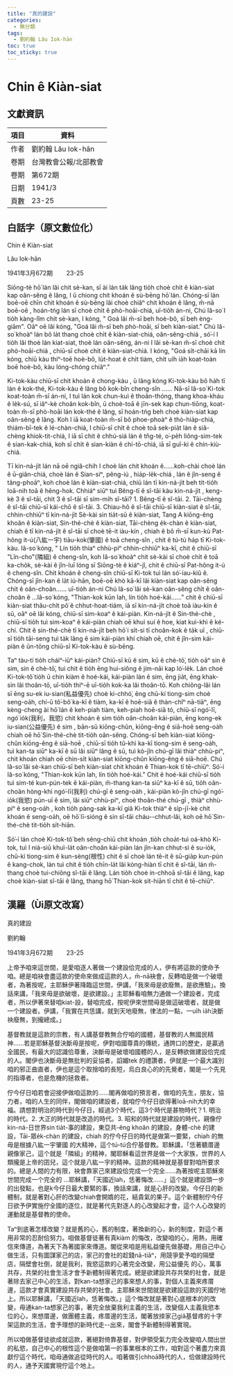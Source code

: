 ```yaml
---
title: "真的建設"
categories:
  - 無分類
tags:
  - 劉約翰 Lâu Iok-hān
toc: true
toc_sticky: true
---
```


# Chin ê Kiàn-siat

## 文獻資訊

| 項目 | 資料 |
|---|---|
| 作者 | 劉約翰 Lâu Iok-hān |
| 卷期 | 台灣教會公報/北部教會 |
| 卷期 | 第672期 |
| 日期 | 1941/3 |
| 頁數 | 23-25 |

## 白話字（原文數位化）

Chin ê Kiàn-siat

Lâu Iok-hān

1941年3月672期        23-25

Siōng-tè hō͘ lán lâi chit sè-kan, sī ài lán ta̍k lâng tio̍h choè chi̍t ê kiàn-siat kap oân-sêng ê lâng, I ū chiong chit khoán ê sù-bēng hō͘ lán. Chóng-sī lán boē-oē chīn chit khoán ê sù-bēng lâi choè chiâⁿ chit khoán ê lâng, m̄-nā boē-oē , hoán-tńg lán sī choè chi̍t ê phò-hoāi-chiá, uī-tio̍h án-ni, Chú Iâ-so͘ I tio̍h kàng-lîm chit sè-kan, I kóng, " Goá lâi m̄-sī beh hoè-bô, sī beh èng-giām". Oāⁿ oē lâi kóng, "Goá lâi m̄-sī beh phò-hoāi, sī beh kiàn-siat." Chú Iâ-so͘ khoàⁿ lán bô la̍t thang choè chi̍t ê kiàn-siat-chiá, oân-sêng-chiá , só͘-í I tio̍h lâi thoè lán kiat-siat, thoè lán oân-sêng, án-ni I lâi sè-kan m̄-sī choè chit phò-hoāi-chiá , chiū-sī choè chi̍t ê kiàn-siat-chiá. I kóng, "Goá si̍t-chāi kā lín kóng, chiū kàu thiⁿ-toē hoè-bô, lu̍t-hoat ê chi̍t tiám, chi̍t ui̍h ia̍h koat-toàn boē hoè-bô, kàu lóng-chóng chiâⁿ."

Ki-tok-kàu chiū-sī chit khoán ê chong-kàu , ū lâng kóng Ki-tok-kàu bô ha̍h tī lán ê kok-thé, Ki-tok-kàu ê lâng bô kok-bîn cheng-sîn ...... Nā-sī Iâ-so͘ Ki-tok koat-toàn m̄-sī án-ni, I tuì lán kok chun-kuì ê thoân-thóng, thang khoa-kháu ê le̍k-sú, sī iâⁿ-kè choân kok-bîn, ū choè-toā ê jīn-sek kap chun-tiōng, koat-toàn m̄-sī phò-hoāi lán kok-thé ê lâng, sī hoán-tńg beh choè kiàn-siat kap oân-sêng ê lâng. Koh I iā koat-toàn m̄-sī bô phoe-phoàⁿ ê thò-hia̍p-chiá, thiám-bī-tek ê lé-chàn-chiá, I chiū-sī chi̍t ê choè toā sek-pia̍t lán ê siâ-chèng khiok-tit-chiá, I iā sī chit ê chhú-siá lán ê tn̂g-té, o͘-pe̍h liông-sim-tek ê sian-kak-chiá, koh sī chi̍t ê sian-kiàn ê chí-tō-chiá, iā sī guî-ki ê chín-kiù-chiá.

Tī kin-ná-ji̍t lán nā oē ngiâ-chih I choè lán chit khoán ê......koh-chài choè lán ê ū-giân-chiá, choè lán ê Sian-siⁿ, pêng-iú , hia̍p-le̍k-chiá , lán ê jîn-seng ê tâng-phoāⁿ, koh choè lán ê kiàn-siat-chiá, chiū lán tī kin-ná-ji̍t beh tit-tio̍h loā-nih toā ê hēng-hok. Chhiáⁿ siūⁿ tuì Bêng-tī ê sî-tāi kàu kin-ná-ji̍t , keng-kè 3 ê sî-tāi, chit 3 ê sî-tāi sī sím-mi̍h sî-tāi? 1. Bêng-tī ê sî-tāi. 2. Tāi-chèng ê sî-tāi chiū-sī kái-chō ê sî-tāi. 3. Chiau-hô ê sî-tāi chiū-sī kiàn-siat ê sî-tāi, chhin-chhiūⁿ tī kin-ná-ji̍t Sè-kài sin tia̍t-sū ê kiàn-siat, Tang A kiōng-êng khoân ê kiàn-siat, Sin-thé-chè ê kiàn-siat, Tāi-chèng e̍k-chàn ê kiàn-siat, chiah ê tī kin-ná-ji̍t ê sî-tāi sī choè tē-it iàu-kín , chiah ê bô m̄-sī kun-kù Pat-hông it-ú(八紘一宇) tiāu-kok(肇國) ê toā cheng-sîn , chit ê tú-tú ha̍p tī Ki-tok-kàu. Iâ-so͘ kóng, " Lín tio̍h thiaⁿ chhù-piⁿ chhin-chhiūⁿ ka-kī, chit ê chiū-sī "Lîn-cho͘"(隣組) ê cheng-sîn, koh Iâ-so͘ khoàⁿ chit sè-kài sī choè chi̍t ê toā ka-cho̍k, sè-kài ê jîn-luī lóng sī Siōng-tè ê kiáⁿ-jî, chit ê chiū-sī Pat-hông it-ú ê cheng-sîn. Chit khoán ê cheng-sîn chiū-sī Ki-tok tuì lán só͘-iau-kiû ê. Chóng-sī jîn-kan ê la̍t iú-hān, boē-oē khò kā-kī lâi kiàn-siat kap oân-sêng chi̍t ê oân-choân...... uī-tio̍h án-ni Chú Iâ-so͘ lâi sè-kan oân-sêng chi̍t ê oân-choân ê ...Iâ-so͘ kóng, "Thian-kok kūn lah, lín tio̍h hoé-kái......" chit ê chiū-sī kiàn-siat thâu-chi̍t pō͘ ê chhut-hoat-tiám, iā sī kin-ná-ji̍t choè toā iàu-kín ê sū, oāⁿ oē lâi kóng, chiū-sī sim-koaⁿ ê kái-piàn. Kin-ná-ji̍t ê Sin-thé-chè , chiū-sī tio̍h tuì sim-koaⁿ ê kái-piàn chiah oē khui suí ê hoe, kiat kuì-khì ê ké-chí. Chit ê sin-thé-chè tī kin-ná-ji̍t beh hō͘ i si̍t-si tī choân-kok ê ta̍k uī , chiū-sī tio̍h tāi-seng tuì ta̍k lâng ê sim kái-piàn khí chiah oē, chit ê jîn-sim kái-piàn ê ūn-tōng chiū-sī Ki-tok-kàu ê sù-bēng.

Taⁿ tàu-tí tio̍h cháiⁿ-iūⁿ kái-piàn? Chiū-sī kū ê sim, kū ê chè-tō͘, tio̍h oāⁿ sin ê sim, sin ê chè-tō͘, tuì chit ê tio̍h ēng hui-siông ê jím-nāi kap ló͘-le̍k. Lán choè Ki-tok-tô͘ tio̍h ū chin kiàm ê hoé-kái, kái-piàn lán ê sim, ēng jia̍t, ēng khak-sìn lâi thoân-tō, uī-tio̍h thiⁿ-ē uī-tio̍h kok-ka lâi thoân-tō. Koh chiông-lâi lán sī ēng su-ek iu-sian(私益優先) choè ki-chhó͘, ēng chū-kí tiong-sim choè seng-oa̍h, chí-ū tô͘-bô͘ ka-kī ê tiàm, ka-kī ê hoē-siā ê thàn-chîⁿ nā-tiāⁿ, ēng kèng-cheng ài hō͘ lán ê keh-piah tiàm, keh-piah hoē-siā tó, chiū-sī ngó͘-lī, ngó͘ io̍k(我利，我慾) chit khoán ê sim tio̍h oân-choân kái-piàn, ēng kong-ek iu-sian(公益優先) ê sim , bān-sū kiōng-chûn, kiōng-êng ê siā-hoē seng-oa̍h chiah oē hō͘ Sin-thé-chè tit-tio̍h oân-sêng. Chóng-sī beh kiàn-siat kiōng-chûn kiōng-êng ê siā-hoē , chiū-sī tio̍h tû-khì ka-kī tiong-sim ê seng-oa̍h, tuì kan-ta siūⁿ ka-kī ê sū lâi siūⁿ lâng ê sū, tuì kò-jîn chú-gī lâi thiàⁿ chhù-piⁿ, chit khoán chiah oē chin-si̍t kiàn-siat kiōng-chûn kiōng-êng ê siā-hoē. Chú Iâ-so͘ lâi sè-kan chiū-sī beh kiàn-siat chit khoán ê Thian-kok tī tē-chiūⁿ. Só͘-í Iâ-so͘ kóng, "Thian-kok kūn lah, lín tio̍h hoé-kái." Chit ê hoé-kái chiū-sī tio̍h tuì sim-té kun-pún-tek ê kái-piàn, m̄-thang kan-ta siūⁿ ka-kī ê sū, tio̍h oân-choân hòng-khì ngó͘-lī(我利) chú-gī ê seng-oa̍h , kái-piàn kò-jîn chú-gī ngó͘-io̍k(我慾) pún-uī ê sim, lâi siūⁿ chhù-piⁿ, choè thoân-thé chú-gī , thiàⁿ chhù-piⁿ ê seng-oa̍h , koh tio̍h pàng-sak ka-kī giâ Ki-tok thiàⁿ ê si̍p-jī-kè chit khoán ê seng-oa̍h, oē hō͘ lī-sióng ê sin sî-tāi cháu--chhut-lâi, koh oē hō͘ Sin-thé-chè tit-tio̍h si̍t-hiān.

Só͘-í lán choè Ki-tok-tô͘ beh sêng-chiū chit khoán ,tio̍h choa̍t-tuì oá-khò Ki-tok, tuì I niá-siū khuì-la̍t oân-choân kái-piàn lán jîn-kan chhut-sì ê su-io̍k, chū-kí tiong-sim ê kun-sèng(根性) chit ê sī choè lán tē-it ê sū-gia̍p kun-pún ê kang-chok, lán tuì chit ê tio̍h chīn-la̍t lâi kòng-hiàn tī chit ê sî-tāi, lán m̄-thang choè tui-chiông sî-tāi ê lâng. Lán tio̍h choè ín-chhoā sî-tāi ê lâng, kap choè kiàn-siat sî-tāi ê lâng, thang hō͘ Thian-kok si̍t-hiān tī chit ê tē-chiūⁿ.

## 漢羅（Ùi原文改寫）

真的建設

劉約翰

1941年3月672期        23-25

上帝予咱來這世間，是愛咱逐人著做一个建設佮完成的人，伊有將這款的使命予咱。總是咱袂會盡這款的使命來做成這款的人，m̄-nā袂會，反轉咱是做一个破壞者，為著按呢，主耶穌伊著降臨這世間，伊講，「我來毋是欲廢無，是欲應驗」。換話來講，「我來毋是欲破壞，是欲建設。」主耶穌看咱無力通做一个建設者，完成者，所以伊著來替咱kiat-設，替咱完成，按呢伊來世間毋是做這破壞者，就是做一个建設者。伊講，「我實在共恁講，就到天地廢無，律法的一點，一ui̍h ia̍h決斷袂廢無，到攏總成。」

基督教就是這款的宗教，有人講基督教無合佇咱的國體，基督教的人無國民精神......若是耶穌基督決斷毋是按呢，伊對咱國尊貴的傳統，通誇口的歷史，是贏過全國民，有最大的認識佮尊重，決斷毋是破壞咱國體的人，是反轉欲做建設佮完成的人。閣伊也決斷毋是無批判的妥協者，諂媚tek 的禮讚者，伊就是一个最大識別咱的邪正曲直者，伊也是這个取捨咱的長短，烏白良心的的先覺者，閣是一个先見的指導者，也是危機的拯救者。

佇今仔日咱若會迎接伊做咱這款的......閣再做咱的預言者，做咱的先生，朋友，協力者，咱的人生的同伴，閣做咱的建設者，就咱佇今仔日欲得著loā-nih大的幸福。請想對明治的時代到今仔日，經過3个時代，這3个時代是甚物時代？1. 明治的時代。2. 大正的時代就是改造的時代。3. 昭和的時代就是建設的時代，親像佇kin-ná-日世界sin tia̍t-事的建設，東亞共-êng khoân 的建設，身體-chè 的建設，Tāi-眾e̍k-chàn 的建設，chiah 的佇今仔日的時代是做第一要緊，chiah 的無毋是根據八紘一宇肇國 的大精神，這个tú-tú合佇基督教。耶穌講，「恁著聽厝邊親像家己，這个就是「隣組」的精神，閣耶穌看這世界是做一个大家族，世界的人類攏是上帝的囝兒，這个就是八紘一宇的精神。這款的精神就是基督對咱所要求的。總是人間的力有限，袂會靠家己來建設佮完成一个完全......為著按呢主耶穌來世間完成一个完全的 ...耶穌講，「天國近lah，恁著悔改......」這个就是建設頭一步的出發點，也是k今仔日最大要緊的事，換話來講，就是心肝的改變。今仔日的新體制，就是著對心肝的改變chiah會開媠的花，結貴氣的果子。這个新體制佇今仔日欲予伊實施佇全國的逐位，就是著代先對逐人的心改變起才會，這个人心改變的運動就是基督教的使命。

Taⁿ到底著怎樣改變？就是舊的心，舊的制度，著換新的心，新的制度，對這个著用非常的忍耐佮努力。咱做基督徒著有真kiàm 的悔改，改變咱的心，用熱，用確信來傳道，為著天下為著國家來傳道。閣從來咱是用私益優先做基礎，用自己中心做生活，只有圖謀家己的店，家己的會社的趁錢nā-tiāⁿ，用競爭愛予咱的隔壁店，隔壁會社倒，就是我利，我慾這款的心著完全改變，用公益優先 的心，萬事共存，共榮的社會生活才會予新體制得著完成。總是欲建設共存共榮的社會，就是著除去家己中心的生活，對kan-ta想家己的事來想人的事，對個人主義來疼厝邊，這款才會真實建設共存共榮的社會。主耶穌來世間就是欲建設這款的天國佇地上。所以耶穌講，「天國近lah，恁著悔改。」這个悔改就是著對心底根本的的改變，毋通kan-ta想家己的事，著完全放棄我利主義的生活，改變個人主義我慾本位的心，來想厝邊，做團體主義，疼厝邊的生活，閣著放拺家己giâ基督疼的十字架這款的生活，會予理想的新時代走--出來，閣會予新體制得著實現。

所以咱做基督徒欲成就這款，著絕對倚靠基督，對伊領受氣力完全改變咱人間出世的私慾，自己中心的根性這个是做咱第一的事業根本的工作，咱對這个著盡力來貢獻佇這个時代，咱毋通做追從時代的人。咱著做引chhoā時代的人，佮做建設時代的人，通予天國實現佇這个地上。
